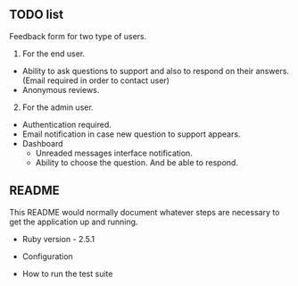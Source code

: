 TODO list
---------
Feedback form for two type of users.

1. For the end user.
 * Ability to ask questions to support and also to respond on their answers. (Email required in order to contact user)
 * Anonymous reviews.

2. For the admin user.
 * Authentication required.
 * Email notification in case new question to support appears.
 * Dashboard
   - Unreaded messages interface notification.
   - Ability to choose the question. And be able to respond.

## README

This README would normally document whatever steps are necessary to get the
application up and running.

* Ruby version - 2.5.1

* Configuration

* How to run the test suite
